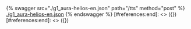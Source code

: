 [#references:start]: <> ({ "template": "openapi" })
[#references:start]: <> ({ "template": "openapi" })
{% swagger src="./g1_aura-helios-en.json" path="/tts" method="post" %}
[./g1_aura-helios-en.json](./g1_aura-helios-en.json)
{% endswagger %}
[#references:end]: <> ({})
[#references:end]: <> ({})